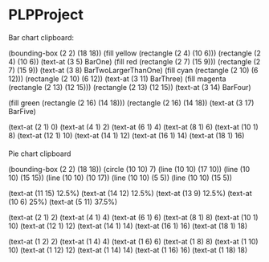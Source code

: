 # PLPProject

####

Bar chart clipboard:

(bounding-box (2 2) (18 18))
(fill yellow (rectangle (2 4) (10 6)))
(rectangle (2 4) (10 6))
(text-at (3 5) BarOne)
(fill red (rectangle (2 7) (15 9)))
(rectangle (2 7) (15 9))
(text-at (3 8) BarTwoLargerThanOne)
(fill cyan (rectangle (2 10) (6 12)))
(rectangle (2 10) (6 12))
(text-at (3 11) BarThree)
(fill magenta (rectangle (2 13) (12 15)))
(rectangle (2 13) (12 15))
(text-at (3 14) BarFour)

(fill green (rectangle (2 16) (14 18)))
(rectangle (2 16) (14 18))
(text-at (3 17) BarFive)

(text-at (2 1) 0)
(text-at (4 1) 2)
(text-at (6 1) 4)
(text-at (8 1) 6)
(text-at (10 1) 8)
(text-at (12 1) 10)
(text-at (14 1) 12)
(text-at (16 1) 14)
(text-at (18 1) 16)


####

Pie chart clipboard

(bounding-box (2 2) (18 18))
(circle (10 10) 7)
(line (10 10) (17 10))
(line (10 10) (15 15))
(line (10 10) (10 17))
(line (10 10) (5 5))
(line (10 10) (15 5))

(text-at (11 15) 12.5%)
(text-at (14 12) 12.5%)
(text-at (13 9) 12.5%)
(text-at (10 6) 25%)
(text-at (5 11) 37.5%)

(text-at (2 1) 2)
(text-at (4 1) 4)
(text-at (6 1) 6)
(text-at (8 1) 8)
(text-at (10 1) 10)
(text-at (12 1) 12)
(text-at (14 1) 14)
(text-at (16 1) 16)
(text-at (18 1) 18)

(text-at (1 2) 2)
(text-at (1 4) 4)
(text-at (1 6) 6)
(text-at (1 8) 8)
(text-at (1 10) 10)
(text-at (1 12) 12)
(text-at (1 14) 14)
(text-at (1 16) 16)
(text-at (1 18) 18)
